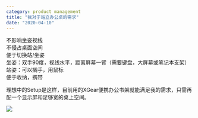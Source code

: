 ```yaml
---
category: product management
title: "我对于站立办公桌的需求"
date: "2020-04-10"
---
```


不影响坐姿视线  
不侵占桌面空间  
便于切换站/坐姿  
坐姿：双手90度，视线水平，距离屏幕一臂（需要键盘，大屏幕或笔记本支架）  
站姿：可以搁手，用鼠标  
便于收纳，携带

理想中的Setup是这样，目前用的XGear便携办公书架就能满足我的需求，只需再配一个显示屏和足够宽的桌上空间。

![](https://goooooouwa.files.wordpress.com/2020/04/e59bbee78987-1.png?w=1024)
